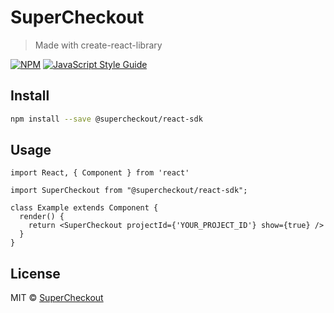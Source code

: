 # SuperCheckout

> Made with create-react-library

[![NPM](https://img.shields.io/npm/v/supercheckout.svg)](https://www.npmjs.com/package/supercheckout) [![JavaScript Style Guide](https://img.shields.io/badge/code_style-standard-brightgreen.svg)](https://standardjs.com)

## Install

```bash
npm install --save @supercheckout/react-sdk
```

## Usage

```tsx
import React, { Component } from 'react'

import SuperCheckout from "@supercheckout/react-sdk";

class Example extends Component {
  render() {
    return <SuperCheckout projectId={'YOUR_PROJECT_ID'} show={true} />
  }
}
```

## License

MIT © [SuperCheckout](https://github.com/Supercheckout)
